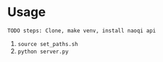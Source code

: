 # Usage
    TODO steps: Clone, make venv, install naoqi api
1. `source set_paths.sh`
2. `python server.py`